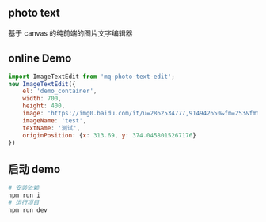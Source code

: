 <!--
 * @Author: your name
 * @Date: 2022-04-20 09:32:29
 * @LastEditTime: 2022-04-20 16:36:58
 * @LastEditors: Please set LastEditors
 * @Description: 打开koroFileHeader查看配置 进行设置: https://github.com/OBKoro1/koro1FileHeader/wiki/%E9%85%8D%E7%BD%AE
 * @FilePath: /fabric-photo/readme.md
-->
##  photo text

基于 canvas 的纯前端的图片文字编辑器

## online Demo

```js
import ImageTextEdit from 'mq-photo-text-edit';
new ImageTextEdit({
    el: 'demo_container',
    width: 700,
    height: 400,
    image: 'https://img0.baidu.com/it/u=2862534777,914942650&fm=253&fmt=auto&app=138&f=JPEG?w=889&h=500',
    imageName: 'test',
    textName: '测试',
    originPosition: {x: 313.69, y: 374.0458015267176}
})
```

## 启动 demo

```bash
# 安装依赖
npm run i
# 运行项目
npm run dev
```


